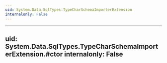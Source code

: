 ```yaml
---
uid: System.Data.SqlTypes.TypeCharSchemaImporterExtension
internalonly: False
---
```


---
uid: System.Data.SqlTypes.TypeCharSchemaImporterExtension.#ctor
internalonly: False
---
